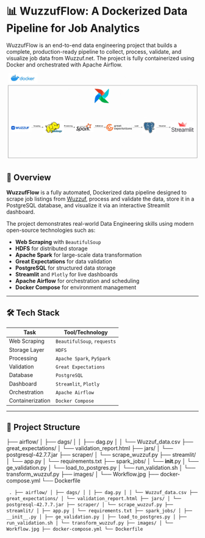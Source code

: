 # 📊 WuzzufFlow: A Dockerized Data Pipeline for Job Analytics
WuzzufFlow is an end-to-end data engineering project that builds a complete, production-ready pipeline to collect, process, validate, and visualize job data from Wuzzuf.net. The project is fully containerized using Docker and orchestrated with Apache Airflow.

![Workflow](Images/Workflow.jpg)

## 🚀 Overview

**WuzzufFlow** is a fully automated, Dockerized data pipeline designed to scrape job listings from [Wuzzuf](https://wuzzuf.net), process and validate the data, store it in a PostgreSQL database, and visualize it via an interactive Streamlit dashboard.

The project demonstrates real-world Data Engineering skills using modern open-source technologies such as:

- **Web Scraping** with `BeautifulSoup`
- **HDFS** for distributed storage
- **Apache Spark** for large-scale data transformation
- **Great Expectations** for data validation
- **PostgreSQL** for structured data storage
- **Streamlit** and `Plotly` for live dashboards
- **Apache Airflow** for orchestration and scheduling
- **Docker Compose** for environment management

---

## 🛠️ Tech Stack

| Task             | Tool/Technology             |
|------------------|-----------------------------|
| Web Scraping     | `BeautifulSoup`, `requests` |
| Storage Layer    | `HDFS`                      |
| Processing       | `Apache Spark`, `PySpark`   |
| Validation       | `Great Expectations`        |
| Database         | `PostgreSQL`                |
| Dashboard        | `Streamlit`, `Plotly`       |
| Orchestration    | `Apache Airflow`            |
| Containerization | `Docker Compose`            |

---

## 📂 Project Structure


├── airflow/
│ ├── dags/
│ │ ├── dag.py
│ │ └── Wuzzuf_data.csv
├── great_expectations/
│ └── validation_report.html
├── jars/
│ └── postgresql-42.7.7.jar
├── scraper/
│ └── scrape_wuzzuf.py
├── streamlit/
│ └── app.py
│ └── requirements.txt
├── spark_jobs/
│ └── __init__.py
│ └── ge_validation.py
│ └── load_to_postgres.py
│ └── run_validation.sh
│ └── transform_wuzzuf.py
├── images/
│ └── Workflow.jpg
├── docker-compose.yml
└── Dockerfile



<pre lang="text"><code> . ├── airflow/ │ ├── dags/ │ │ ├── dag.py │ │ └── Wuzzuf_data.csv ├── great_expectations/ │ └── validation_report.html ├── jars/ │ └── postgresql-42.7.7.jar ├── scraper/ │ └── scrape_wuzzuf.py ├── streamlit/ │ ├── app.py │ └── requirements.txt ├── spark_jobs/ │ ├── __init__.py │ ├── ge_validation.py │ ├── load_to_postgres.py │ ├── run_validation.sh │ └── transform_wuzzuf.py ├── images/ │ └── Workflow.jpg ├── docker-compose.yml └── Dockerfile </code></pre>
